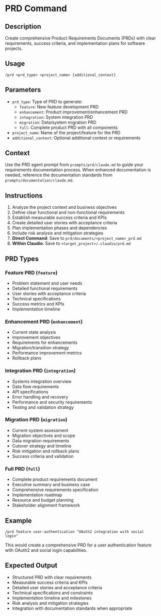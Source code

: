 # PRD Command

## Description
Create comprehensive Product Requirements Documents (PRDs) with clear requirements, success criteria, and implementation plans for software projects.

## Usage
```
/prd <prd_type> <project_name> [additional_context]
```

## Parameters
- `prd_type`: Type of PRD to generate:
  - `feature`: New feature development PRD
  - `enhancement`: Product improvement/enhancement PRD
  - `integration`: System integration PRD
  - `migration`: Data/system migration PRD
  - `full`: Complete product PRD with all components
- `project_name`: Name of the project/feature for the PRD
- `additional_context`: Optional additional context or requirements

## Context
Use the PRD agent prompt from `prompts/prd/claude.md` to guide your requirements documentation process. When enhanced documentation is needed, reference the documentation standards from `prompts/documentation/claude.md`.

## Instructions
1. Analyze the project context and business objectives
2. Define clear functional and non-functional requirements
3. Establish measurable success criteria and KPIs
4. Create detailed user stories with acceptance criteria
5. Plan implementation phases and dependencies
6. Include risk analysis and mitigation strategies
7. **Direct Command**: Save to `prd/documents/<project_name>_prd.md`
8. **Within Claudio**: Save to `<target_project>/.claudio/prd.md`

## PRD Types

### Feature PRD (`feature`)
- Problem statement and user needs
- Detailed functional requirements
- User stories with acceptance criteria
- Technical specifications
- Success metrics and KPIs
- Implementation timeline

### Enhancement PRD (`enhancement`)
- Current state analysis
- Improvement objectives
- Requirements for enhancements
- Migration/transition strategy
- Performance improvement metrics
- Rollback plans

### Integration PRD (`integration`)
- Systems integration overview
- Data flow requirements
- API specifications
- Error handling and recovery
- Performance and security requirements
- Testing and validation strategy

### Migration PRD (`migration`)
- Current system assessment
- Migration objectives and scope
- Data migration requirements
- Cutover strategy and timeline
- Risk mitigation and rollback plans
- Success criteria and validation

### Full PRD (`full`)
- Complete product requirements document
- Executive summary and business case
- Comprehensive requirements specification
- Implementation roadmap
- Resource and budget planning
- Stakeholder alignment framework

## Example
```
/prd feature user-authentication "OAuth2 integration with social login"
```
This would create a comprehensive PRD for a user authentication feature with OAuth2 and social login capabilities.

## Expected Output
- Structured PRD with clear requirements
- Measurable success criteria and KPIs
- Detailed user stories and acceptance criteria
- Technical specifications and constraints
- Implementation timeline and milestones
- Risk analysis and mitigation strategies
- Integration with documentation standards when appropriate